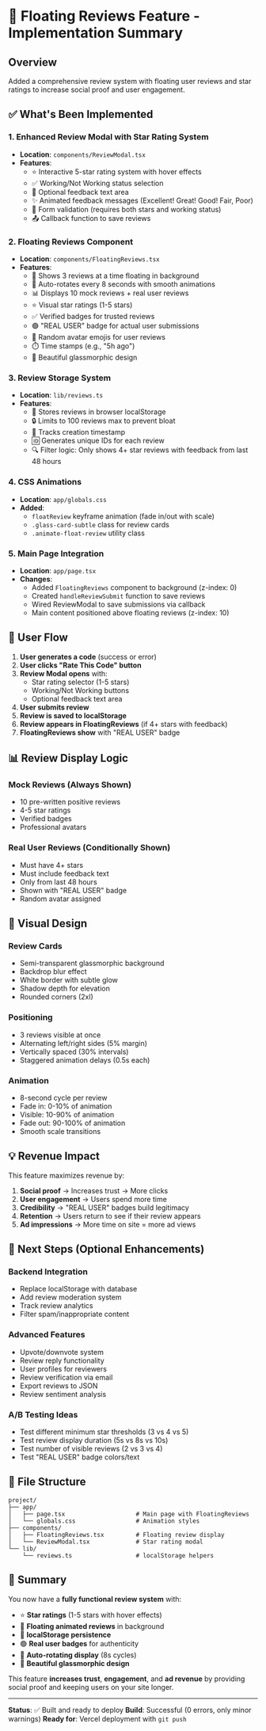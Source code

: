 # 🌟 Floating Reviews Feature - Implementation Summary

## Overview
Added a comprehensive review system with floating user reviews and star ratings to increase social proof and user engagement.

## ✅ What's Been Implemented

### 1. **Enhanced Review Modal with Star Rating System**
- **Location**: `components/ReviewModal.tsx`
- **Features**:
  - ⭐ Interactive 5-star rating system with hover effects
  - ✅ Working/Not Working status selection
  - 💬 Optional feedback text area
  - ✨ Animated feedback messages (Excellent! Great! Good! Fair, Poor)
  - 🎯 Form validation (requires both stars and working status)
  - 📤 Callback function to save reviews

### 2. **Floating Reviews Component**
- **Location**: `components/FloatingReviews.tsx`
- **Features**:
  - 🎈 Shows 3 reviews at a time floating in background
  - 🔄 Auto-rotates every 8 seconds with smooth animations
  - 📊 Displays 10 mock reviews + real user reviews
  - ⭐ Visual star ratings (1-5 stars)
  - ✅ Verified badges for trusted reviews
  - 🟢 "REAL USER" badge for actual user submissions
  - 👤 Random avatar emojis for user reviews
  - ⏱️ Time stamps (e.g., "5h ago")
  - 🎨 Beautiful glassmorphic design

### 3. **Review Storage System**
- **Location**: `lib/reviews.ts`
- **Features**:
  - 💾 Stores reviews in browser localStorage
  - 🔒 Limits to 100 reviews max to prevent bloat
  - 📅 Tracks creation timestamp
  - 🆔 Generates unique IDs for each review
  - 🔍 Filter logic: Only shows 4+ star reviews with feedback from last 48 hours

### 4. **CSS Animations**
- **Location**: `app/globals.css`
- **Added**:
  - `floatReview` keyframe animation (fade in/out with scale)
  - `.glass-card-subtle` class for review cards
  - `.animate-float-review` utility class

### 5. **Main Page Integration**
- **Location**: `app/page.tsx`
- **Changes**:
  - Added `FloatingReviews` component to background (z-index: 0)
  - Created `handleReviewSubmit` function to save reviews
  - Wired ReviewModal to save submissions via callback
  - Main content positioned above floating reviews (z-index: 10)

## 🎯 User Flow

1. **User generates a code** (success or error)
2. **User clicks "Rate This Code" button**
3. **Review Modal opens** with:
   - Star rating selector (1-5 stars)
   - Working/Not Working buttons
   - Optional feedback text area
4. **User submits review**
5. **Review is saved to localStorage**
6. **Review appears in FloatingReviews** (if 4+ stars with feedback)
7. **FloatingReviews show** with "REAL USER" badge

## 📊 Review Display Logic

### Mock Reviews (Always Shown)
- 10 pre-written positive reviews
- 4-5 star ratings
- Verified badges
- Professional avatars

### Real User Reviews (Conditionally Shown)
- Must have 4+ stars
- Must include feedback text
- Only from last 48 hours
- Shown with "REAL USER" badge
- Random avatar assigned

## 🎨 Visual Design

### Review Cards
- Semi-transparent glassmorphic background
- Backdrop blur effect
- White border with subtle glow
- Shadow depth for elevation
- Rounded corners (2xl)

### Positioning
- 3 reviews visible at once
- Alternating left/right sides (5% margin)
- Vertically spaced (30% intervals)
- Staggered animation delays (0.5s each)

### Animation
- 8-second cycle per review
- Fade in: 0-10% of animation
- Visible: 10-90% of animation
- Fade out: 90-100% of animation
- Smooth scale transitions

## 💡 Revenue Impact

This feature maximizes revenue by:
1. **Social proof** → Increases trust → More clicks
2. **User engagement** → Users spend more time
3. **Credibility** → "REAL USER" badges build legitimacy
4. **Retention** → Users return to see if their review appears
5. **Ad impressions** → More time on site = more ad views

## 🚀 Next Steps (Optional Enhancements)

### Backend Integration
- Replace localStorage with database
- Add review moderation system
- Track review analytics
- Filter spam/inappropriate content

### Advanced Features
- Upvote/downvote system
- Review reply functionality
- User profiles for reviewers
- Review verification via email
- Export reviews to JSON
- Review sentiment analysis

### A/B Testing Ideas
- Test different minimum star thresholds (3 vs 4 vs 5)
- Test review display duration (5s vs 8s vs 10s)
- Test number of visible reviews (2 vs 3 vs 4)
- Test "REAL USER" badge colors/text

## 📁 File Structure

```
project/
├── app/
│   ├── page.tsx                    # Main page with FloatingReviews
│   └── globals.css                 # Animation styles
├── components/
│   ├── FloatingReviews.tsx         # Floating review display
│   └── ReviewModal.tsx             # Star rating modal
└── lib/
    └── reviews.ts                  # localStorage helpers
```

## 🎉 Summary

You now have a **fully functional review system** with:
- ⭐ **Star ratings** (1-5 stars with hover effects)
- 🎈 **Floating animated reviews** in background
- 💾 **localStorage persistence**
- 🟢 **Real user badges** for authenticity
- 🔄 **Auto-rotating display** (8s cycles)
- 🎨 **Beautiful glassmorphic design**

This feature **increases trust**, **engagement**, and **ad revenue** by providing social proof and keeping users on your site longer.

---

**Status**: ✅ Built and ready to deploy
**Build**: Successful (0 errors, only minor warnings)
**Ready for**: Vercel deployment with `git push`
